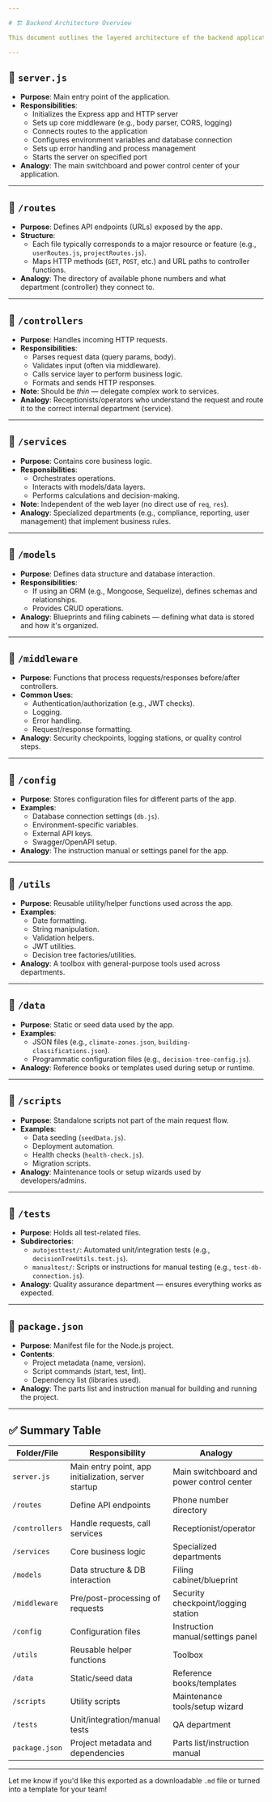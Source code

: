 ```yaml
---

# 🏗️ Backend Architecture Overview

This document outlines the layered architecture of the backend application and explains the purpose and responsibility of each file and directory.

---
```


## 📁 `server.js`

- **Purpose**: Main entry point of the application.
- **Responsibilities**:
  - Initializes the Express app and HTTP server
  - Sets up core middleware (e.g., body parser, CORS, logging)
  - Connects routes to the application
  - Configures environment variables and database connection
  - Sets up error handling and process management
  - Starts the server on specified port
- **Analogy**: The main switchboard and power control center of your application.

---

## 📁 `/routes`

- **Purpose**: Defines API endpoints (URLs) exposed by the app.
- **Structure**:
  - Each file typically corresponds to a major resource or feature (e.g., `userRoutes.js`, `projectRoutes.js`).
  - Maps HTTP methods (`GET`, `POST`, etc.) and URL paths to controller functions.
- **Analogy**: The directory of available phone numbers and what department (controller) they connect to.

---

## 📁 `/controllers`

- **Purpose**: Handles incoming HTTP requests.
- **Responsibilities**:
  - Parses request data (query params, body).
  - Validates input (often via middleware).
  - Calls service layer to perform business logic.
  - Formats and sends HTTP responses.
- **Note**: Should be *thin* — delegate complex work to services.
- **Analogy**: Receptionists/operators who understand the request and route it to the correct internal department (service).

---

## 📁 `/services`

- **Purpose**: Contains core business logic.
- **Responsibilities**:
  - Orchestrates operations.
  - Interacts with models/data layers.
  - Performs calculations and decision-making.
- **Note**: Independent of the web layer (no direct use of `req`, `res`).
- **Analogy**: Specialized departments (e.g., compliance, reporting, user management) that implement business rules.

---

## 📁 `/models`

- **Purpose**: Defines data structure and database interaction.
- **Responsibilities**:
  - If using an ORM (e.g., Mongoose, Sequelize), defines schemas and relationships.
  - Provides CRUD operations.
- **Analogy**: Blueprints and filing cabinets — defining what data is stored and how it's organized.

---

## 📁 `/middleware`

- **Purpose**: Functions that process requests/responses before/after controllers.
- **Common Uses**:
  - Authentication/authorization (e.g., JWT checks).
  - Logging.
  - Error handling.
  - Request/response formatting.
- **Analogy**: Security checkpoints, logging stations, or quality control steps.

---

## 📁 `/config`

- **Purpose**: Stores configuration files for different parts of the app.
- **Examples**:
  - Database connection settings (`db.js`).
  - Environment-specific variables.
  - External API keys.
  - Swagger/OpenAPI setup.
- **Analogy**: The instruction manual or settings panel for the app.

---

## 📁 `/utils`

- **Purpose**: Reusable utility/helper functions used across the app.
- **Examples**:
  - Date formatting.
  - String manipulation.
  - Validation helpers.
  - JWT utilities.
  - Decision tree factories/utilities.
- **Analogy**: A toolbox with general-purpose tools used across departments.

---

## 📁 `/data`

- **Purpose**: Static or seed data used by the app.
- **Examples**:
  - JSON files (e.g., `climate-zones.json`, `building-classifications.json`).
  - Programmatic configuration files (e.g., `decision-tree-config.js`).
- **Analogy**: Reference books or templates used during setup or runtime.

---

## 📁 `/scripts`

- **Purpose**: Standalone scripts not part of the main request flow.
- **Examples**:
  - Data seeding (`seedData.js`).
  - Deployment automation.
  - Health checks (`health-check.js`).
  - Migration scripts.
- **Analogy**: Maintenance tools or setup wizards used by developers/admins.

---

## 📁 `/tests`

- **Purpose**: Holds all test-related files.
- **Subdirectories**:
  - `autojesttest/`: Automated unit/integration tests (e.g., `decisionTreeUtils.test.js`).
  - `manualtest/`: Scripts or instructions for manual testing (e.g., `test-db-connection.js`).
- **Analogy**: Quality assurance department — ensures everything works as expected.

---

## 📄 `package.json`

- **Purpose**: Manifest file for the Node.js project.
- **Contents**:
  - Project metadata (name, version).
  - Script commands (start, test, lint).
  - Dependency list (libraries used).
- **Analogy**: The parts list and instruction manual for building and running the project.

---

## ✅ Summary Table

| Folder/File        | Responsibility                                 | Analogy                                |
|--------------------|-----------------------------------------------|----------------------------------------|
| `server.js`        | Main entry point, app initialization, server startup | Main switchboard and power control center |
| `/routes`          | Define API endpoints                          | Phone number directory                 |
| `/controllers`     | Handle requests, call services                | Receptionist/operator                  |
| `/services`        | Core business logic                           | Specialized departments                |
| `/models`          | Data structure & DB interaction               | Filing cabinet/blueprint               |
| `/middleware`      | Pre/post-processing of requests               | Security checkpoint/logging station    |
| `/config`          | Configuration files                           | Instruction manual/settings panel      |
| `/utils`           | Reusable helper functions                     | Toolbox                                |
| `/data`            | Static/seed data                              | Reference books/templates              |
| `/scripts`         | Utility scripts                               | Maintenance tools/setup wizard         |
| `/tests`           | Unit/integration/manual tests                 | QA department                            |
| `package.json`     | Project metadata and dependencies             | Parts list/instruction manual          |

---

Let me know if you'd like this exported as a downloadable `.md` file or turned into a template for your team!